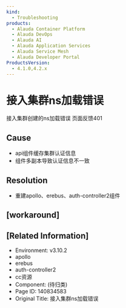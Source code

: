 ```yaml
---
kind:
  - Troubleshooting
products:
  - Alauda Container Platform
  - Alauda DevOps
  - Alauda AI
  - Alauda Application Services
  - Alauda Service Mesh
  - Alauda Developer Portal
ProductsVersion:
  - 4.1.0,4.2.x
---
```

<!-- A type of document that involves encountering a fault, diagnosing it, performing root cause analysis, and providing solutions. -->

# 接入集群ns加载错误

接入集群创建的ns加载错误 页面反馈401

## Cause
- api组件缓存集群认证信息
- 组件多副本导致认证信息不一致

## Resolution
- 重建apollo、erebus、auth-controller2组件

## [workaround]

## [Related Information]
- Environment: v3.10.2
- apollo
- erebus
- auth-controller2
- cc资源
- Component: (待归类)
- Page ID: 140834583
- Original Title: 接入集群ns加载错误
